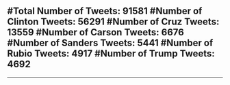 #Total Number of Tweets: 91581 
#Number of Clinton Tweets: 56291
#Number of Cruz Tweets: 13559
#Number of Carson Tweets: 6676
#Number of Sanders Tweets: 5441
#Number of Rubio Tweets: 4917
#Number of Trump Tweets: 4692
---
---
